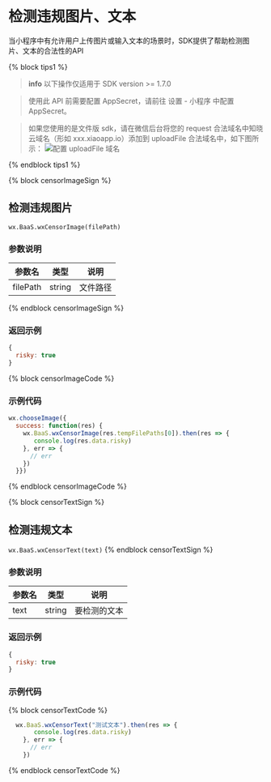 # 检测违规图片、文本

当小程序中有允许用户上传图片或输入文本的场景时，SDK提供了帮助检测图片、文本的合法性的API

{% block tips1 %}

> **info**
> 以下操作仅适用于 SDK version >= 1.7.0

> 使用此 API 前需要配置 AppSecret，请前往 设置 - 小程序 中配置 AppSecret。

> 如果您使用的是文件版 sdk，请在微信后台将您的 request 合法域名中知晓云域名（形如 xxx.xiaoapp.io）添加到 uploadFile 合法域名中，如下图所示：
> ![配置 uploadFile 域名](https://s3.cn-north-1.amazonaws.com.cn/sso-media/baas/request-domain.png)

{% endblock tips1 %}

{% block censorImageSign %}

## 检测违规图片

`wx.BaaS.wxCensorImage(filePath)`

### 参数说明

| 参数名   | 类型   | 说明     |
|----------|--------|----------|
| filePath | string | 文件路径 |

{% endblock censorImageSign %}

### 返回示例 

```javascript
{
  risky: true
}
```

{% block censorImageCode %}

### 示例代码
```javascript
wx.chooseImage({
  success: function(res) {
    wx.BaaS.wxCensorImage(res.tempFilePaths[0]).then(res => {
       console.log(res.data.risky)     
    }, err => {
      // err
    })
  }})
```

{% endblock censorImageCode %}

{% block censorTextSign %}

## 检测违规文本

`wx.BaaS.wxCensorText(text)`
{% endblock censorTextSign %}

### 参数说明

| 参数名   | 类型   | 说明     |
|----------|--------|----------|
| text | string | 要检测的文本 |

### 返回示例 

```javascript
{
  risky: true
}
```
### 示例代码

{% block censorTextCode %}

```javascript
  wx.BaaS.wxCensorText("测试文本").then(res => {
       console.log(res.data.risky)     
    }, err => {
      // err
    })
```

{% endblock censorTextCode %}
